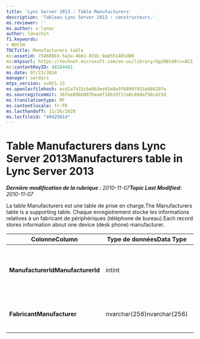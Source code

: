 ```yaml
---
title: 'Lync Server 2013 : Table Manufacturers'
description: 'Tableau Lync Server 2013 : constructeurs.'
ms.reviewer: ''
ms.author: v-lanac
author: lanachin
f1.keywords:
- NOCSH
TOCTitle: Manufacturers table
ms:assetid: 734608b3-5a3a-4b61-87dc-9a8551401d06
ms:mtpsurl: https://technet.microsoft.com/en-us/library/Gg398549(v=OCS.15)
ms:contentKeyID: 48184481
ms.date: 07/23/2014
manager: serdars
mtps_version: v=OCS.15
ms.openlocfilehash: ecd2a7432cbe8b3ee83e8e5f0890f915dd86207e
ms.sourcegitcommit: 36fee89bb887bea4f18b19f17a8c69daf5bc423d
ms.translationtype: MT
ms.contentlocale: fr-FR
ms.lasthandoff: 11/26/2020
ms.locfileid: "49425814"
---
```

# <a name="manufacturers-table-in-lync-server-2013"></a><span data-ttu-id="956af-103">Table Manufacturers dans Lync Server 2013</span><span class="sxs-lookup"><span data-stu-id="956af-103">Manufacturers table in Lync Server 2013</span></span>

<div data-xmlns="http://www.w3.org/1999/xhtml">

<div class="topic" data-xmlns="http://www.w3.org/1999/xhtml" data-msxsl="urn:schemas-microsoft-com:xslt" data-cs="https://msdn.microsoft.com/">

<div data-asp="https://msdn2.microsoft.com/asp">



</div>

<div id="mainSection">

<div id="mainBody"><span data-ttu-id="956af-104">

<span> </span></span><span class="sxs-lookup"><span data-stu-id="956af-104">

<span> </span></span></span>

<span data-ttu-id="956af-105">_**Dernière modification de la rubrique :** 2010-11-07_</span><span class="sxs-lookup"><span data-stu-id="956af-105">_**Topic Last Modified:** 2010-11-07_</span></span>

<span data-ttu-id="956af-106">La table Manufacturers est une table de prise en charge.</span><span class="sxs-lookup"><span data-stu-id="956af-106">The Manufacturers table is a supporting table.</span></span> <span data-ttu-id="956af-107">Chaque enregistrement stocke les informations relatives à un fabricant de périphériques (téléphone de bureau).</span><span class="sxs-lookup"><span data-stu-id="956af-107">Each record stores information about one device (desk phone) manufacturer.</span></span>


<table>
<colgroup>
<col style="width: 25%" />
<col style="width: 25%" />
<col style="width: 25%" />
<col style="width: 25%" />
</colgroup>
<thead>
<tr class="header">
<th><span data-ttu-id="956af-108">Colonne</span><span class="sxs-lookup"><span data-stu-id="956af-108">Column</span></span></th>
<th><span data-ttu-id="956af-109">Type de données</span><span class="sxs-lookup"><span data-stu-id="956af-109">Data Type</span></span></th>
<th><span data-ttu-id="956af-110">Clé/Index</span><span class="sxs-lookup"><span data-stu-id="956af-110">Key/Index</span></span></th>
<th><span data-ttu-id="956af-111">Détails</span><span class="sxs-lookup"><span data-stu-id="956af-111">Details</span></span></th>
</tr>
</thead>
<tbody>
<tr class="odd">
<td><p><span data-ttu-id="956af-112"><strong>ManufacturerId</strong></span><span class="sxs-lookup"><span data-stu-id="956af-112"><strong>ManufacturerId</strong></span></span></p></td>
<td><p><span data-ttu-id="956af-113">int</span><span class="sxs-lookup"><span data-stu-id="956af-113">int</span></span></p></td>
<td><p><span data-ttu-id="956af-114">Principal</span><span class="sxs-lookup"><span data-stu-id="956af-114">Primary</span></span></p></td>
<td><p><span data-ttu-id="956af-115">Numéro unique identifiant ce fabricant.</span><span class="sxs-lookup"><span data-stu-id="956af-115">Unique number identifying this manufacturer.</span></span></p></td>
</tr>
<tr class="even">
<td><p><span data-ttu-id="956af-116"><strong>Fabricant</strong></span><span class="sxs-lookup"><span data-stu-id="956af-116"><strong>Manufacturer</strong></span></span></p></td>
<td><p><span data-ttu-id="956af-117">nvarchar(256)</span><span class="sxs-lookup"><span data-stu-id="956af-117">nvarchar(256)</span></span></p></td>
<td><p> </p></td>
<td><p><span data-ttu-id="956af-118">Nom du fabricant.</span><span class="sxs-lookup"><span data-stu-id="956af-118">Manufacturer name.</span></span></p></td>
</tr>
</tbody>
</table><span data-ttu-id="956af-119">


</div>

<span> </span>

</div>

</div>

</span><span class="sxs-lookup"><span data-stu-id="956af-119">


</div>

<span> </span>

</div>

</div>

</span></span></div>

